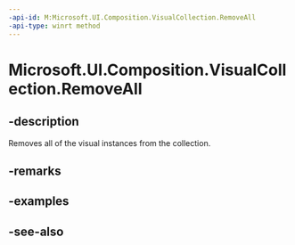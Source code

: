 ```yaml
---
-api-id: M:Microsoft.UI.Composition.VisualCollection.RemoveAll
-api-type: winrt method
---
```


<!-- Method syntax
public void RemoveAll()
-->

# Microsoft.UI.Composition.VisualCollection.RemoveAll

## -description
Removes all of the visual instances from the collection.

## -remarks

## -examples

## -see-also
